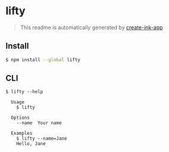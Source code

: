 # lifty

> This readme is automatically generated by [create-ink-app](https://github.com/vadimdemedes/create-ink-app)

## Install

```bash
$ npm install --global lifty
```

## CLI

```
$ lifty --help

  Usage
    $ lifty

  Options
    --name  Your name

  Examples
    $ lifty --name=Jane
    Hello, Jane
```
